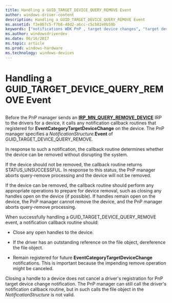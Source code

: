 ```yaml
---
title: Handling a GUID_TARGET_DEVICE_QUERY_REMOVE Event
author: windows-driver-content
description: Handling a GUID_TARGET_DEVICE_QUERY_REMOVE Event
ms.assetid: f3e867c5-f7b8-40d2-a6cc-c5cb82e0b59b
keywords: ["notifications WDK PnP , target device changes", "target device change notifications WDK PnP", "EventCategoryTargetDeviceChange notification", "GUID_TARGET_DEVICE_QUERY_REMOVE"]
ms.author: windowsdriverdev
ms.date: 06/16/2017
ms.topic: article
ms.prod: windows-hardware
ms.technology: windows-devices
---
```


# Handling a GUID\_TARGET\_DEVICE\_QUERY\_REMOVE Event


## <a href="" id="ddk-handling-a-guid-target-device-query-remove-event-kg"></a>


Before the PnP manager sends an [**IRP\_MN\_QUERY\_REMOVE\_DEVICE**](https://msdn.microsoft.com/library/windows/hardware/ff551705) IRP to the drivers for a device, it calls any notification callback routines that registered for **EventCategoryTargetDeviceChange** on the device. The PnP manager specifies a *NotificationStructure*.**Event** of GUID\_TARGET\_DEVICE\_QUERY\_REMOVE.

In response to such a notification, the callback routine determines whether the device can be removed without disrupting the system.

If the device should not be removed, the callback routine returns STATUS\_UNSUCCESSFUL. In response to this status, the PnP manager aborts query-remove processing and the device will not be removed.

If the device can be removed, the callback routine should perform any appropriate operations to prepare for device removal, such as closing any handles open on the device (if possible). If handles remain open on the device, the PnP manager cannot remove the device, and the PnP manager aborts query-remove processing.

When successfully handling a GUID\_TARGET\_DEVICE\_QUERY\_REMOVE event, a notification callback routine should:

-   Close any open handles to the device.

-   If the driver has an outstanding reference on the file object, dereference the file object.

-   Remain registered for future **EventCategoryTargetDeviceChange** notifications. This is important because the impending remove operation might be canceled.

Closing a handle to a device does not cancel a driver's registration for PnP target device change notification. The PnP manager can still call the driver's notification callback routine, but in such calls the file object in the *NotificationStructure* is not valid.

 

 




